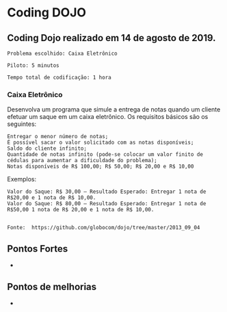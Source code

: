 # Coding DOJO


## Coding Dojo realizado em 14 de agosto de 2019.

	Problema escolhido: Caixa Eletrônico

	Piloto: 5 minutos

	Tempo total de codificação: 1 hora


### Caixa Eletrônico

Desenvolva um programa que simule a entrega de notas quando um cliente efetuar um saque em um caixa eletrônico. 
Os requisitos básicos são os seguintes:

    Entregar o menor número de notas;
    É possível sacar o valor solicitado com as notas disponíveis;
    Saldo do cliente infinito;
    Quantidade de notas infinito (pode-se colocar um valor finito de cédulas para aumentar a dificuldade do problema);
    Notas disponíveis de R$ 100,00; R$ 50,00; R$ 20,00 e R$ 10,00

Exemplos:

    Valor do Saque: R$ 30,00 – Resultado Esperado: Entregar 1 nota de R$20,00 e 1 nota de R$ 10,00.
    Valor do Saque: R$ 80,00 – Resultado Esperado: Entregar 1 nota de R$50,00 1 nota de R$ 20,00 e 1 nota de R$ 10,00. 


	Fonte: 	https://github.com/globocom/dojo/tree/master/2013_09_04


## Pontos Fortes
- 


## Pontos de melhorias

- 
